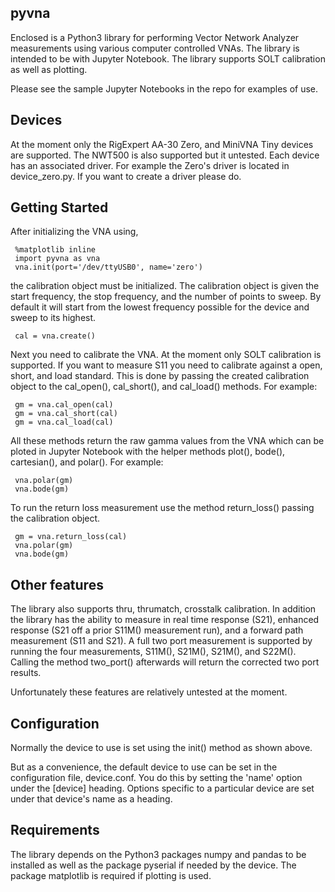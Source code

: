 pyvna
-------------------

Enclosed is a Python3 library for performing Vector Network Analyzer 
measurements using various computer controlled VNAs.  The 
library is intended to be with Jupyter Notebook.  The library supports SOLT calibration as well as plotting.

Please see the sample Jupyter Notebooks in the repo for examples
of use.

Devices
---------------------

At the moment only the RigExpert AA-30 Zero,
and MiniVNA Tiny devices are supported.  The NWT500 is also supported
but it untested.  Each device has an associated driver.
For example the Zero's driver is located in device\_zero.py.
If you want to create a driver please do.


Getting Started
-------------------

After initializing the VNA using,

     %matplotlib inline
     import pyvna as vna
     vna.init(port='/dev/ttyUSB0', name='zero')

the calibration object must be initialized.  The
calibration object is given the start frequency, the
stop frequency, and the number of points to sweep.
By default it will start from the lowest frequency possible 
for the device and sweep
to its highest.

     cal = vna.create()

Next you need to calibrate the VNA.  At the moment only
SOLT calibration is supported.  If you want to measure
S11 you need to calibrate against a open, short, and load
standard.  This is done by passing the created calibration object
to the cal\_open(), cal\_short(), and cal\_load() methods.  For example:

     gm = vna.cal_open(cal)
     gm = vna.cal_short(cal)
     gm = vna.cal_load(cal)

All these methods return the raw gamma values from the VNA 
which can be ploted in Jupyter Notebook with the helper
methods plot(), bode(), cartesian(), and polar().  For example:

     vna.polar(gm)
     vna.bode(gm)

To run the return loss measurement use the method return\_loss()
passing the calibration object.

     gm = vna.return_loss(cal)
     vna.polar(gm)
     vna.bode(gm)


Other features
--------------

The library also supports thru, thrumatch, crosstalk calibration.
In addition the library has the ability to measure in real time
response (S21), enhanced response (S21 off a prior S11M() measurement
run), and a forward path measurement (S11 and S21).
A full two port measurement is supported by running the four measurements,
S11M(), S21M(), S21M(), and S22M().  Calling the method 
two\_port() afterwards will return the corrected two port results.

Unfortunately these features are relatively untested at the moment.  

Configuration
-------------

Normally the device to use is set using the init() method as
shown above.

But as a convenience, the default device to use can be set in the 
configuration file, device.conf.
You do this by setting the 'name' option under the [device] heading.
Options specific to a particular device are set under that
device's name as a heading.  


Requirements
------------

The library depends on the Python3 packages numpy and pandas to be installed 
as well as the package pyserial if needed by the device.  The package 
matplotlib is required if plotting is used.




